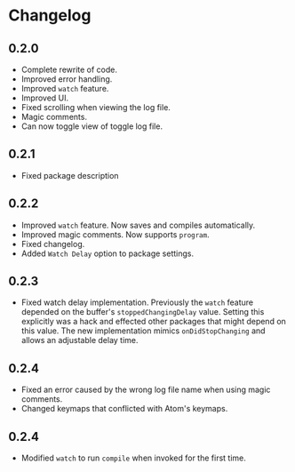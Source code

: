# Changelog
## 0.2.0
  * Complete rewrite of code.
  * Improved error handling.
  * Improved `watch` feature.
  * Improved UI.
  * Fixed scrolling when viewing the log file.
  * Magic comments.
  * Can now toggle view of toggle log file.

## 0.2.1
  * Fixed package description

## 0.2.2
  * Improved `watch` feature. Now saves and compiles automatically.
  * Improved magic comments. Now supports `program`.
  * Fixed changelog.
  * Added `Watch Delay` option to package settings.

## 0.2.3
  * Fixed watch delay implementation. Previously the `watch` feature depended on
    the buffer's `stoppedChangingDelay` value. Setting this explicitly was a
    hack and effected other packages that might depend on this value. The new
    implementation mimics `onDidStopChanging` and allows an adjustable delay
    time.

## 0.2.4
  * Fixed an error caused by the wrong log file name when using magic comments.
  * Changed keymaps that conflicted with Atom's keymaps.

## 0.2.4
  * Modified `watch` to run `compile` when invoked for the first time.
